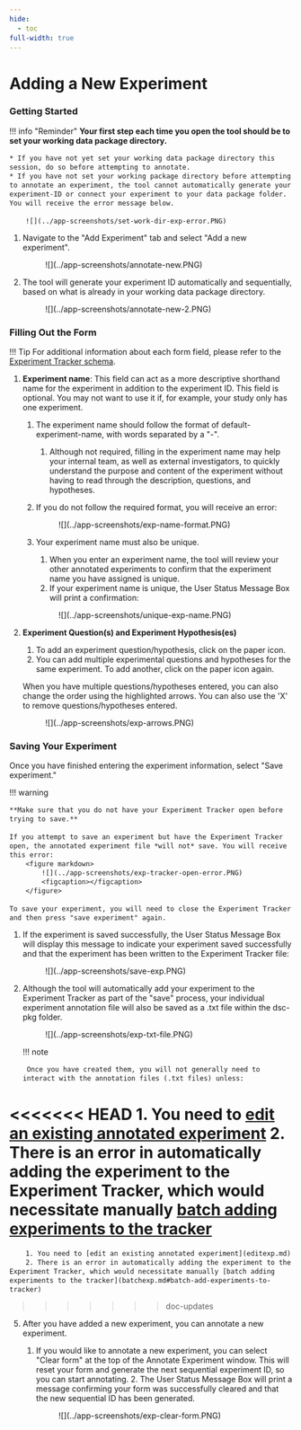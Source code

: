 ```yaml
---
hide:
  - toc
full-width: true
---
```


# Adding a New Experiment

### Getting Started

!!! info "Reminder"
    **Your first step each time you open the tool should be to set your working data package directory.** 
    
    * If you have not yet set your working data package directory this session, do so before attempting to annotate.
    * If you have not set your working package directory before attempting to annotate an experiment, the tool cannot automatically generate your experiment-ID or connect your experiment to your data package folder. You will receive the error message below.

        ![](../app-screenshots/set-work-dir-exp-error.PNG)

1. Navigate to the "Add Experiment" tab and select "Add a new experiment".

    <figure markdown>
        ![](../app-screenshots/annotate-new.PNG)
        <figcaption></figcaption>
    </figure>

2. The tool will generate your experiment ID automatically and sequentially, based on what is already in your working data package directory.

    <figure markdown>
        ![](../app-screenshots/annotate-new-2.PNG)
        <figcaption></figcaption>
    </figure>

### Filling Out the Form

!!! Tip
    For additional information about each form field, please refer to the [Experiment Tracker schema](../schemas/md_experiment_tracker.md).

1. **Experiment name**: This field can act as a more descriptive shorthand name for the experiment in addition to the experiment ID. This field is optional. You may not want to use it if, for example, your study only has one experiment.
    1. The experiment name should follow the format of default-experiment-name, with words separated by a "-". 
        1. Although not required, filling in the experiment name may help your internal team, as well as external investigators, to quickly understand the purpose and content of the experiment without having to read through the description, questions, and hypotheses.
    2. If you do not follow the required format, you will receive an error:

        <figure markdown>
            ![](../app-screenshots/exp-name-format.PNG)
            <figcaption></figcaption>
        </figure>
    
    3. Your experiment name must also be unique. 
        1. When you enter an experiment name, the tool will review your other annotated experiments to confirm that the experiment name you have assigned is unique. 
        2. If your experiment name is unique, the User Status Message Box will print a confirmation:

        <figure markdown>
            ![](../app-screenshots/unique-exp-name.PNG)
            <figcaption></figcaption>
        </figure>


3. **Experiment Question(s) and Experiment Hypothesis(es)**
    1. To add an experiment question/hypothesis, click on the paper icon. 
    2. You can add multiple experimental questions and hypotheses for the same experiment. To add another, click on the paper icon again.

    When you have multiple questions/hypotheses entered, you can also change the order using the highlighted arrows. You can also use the 'X' to remove questions/hypotheses entered.

    <figure markdown>
        ![](../app-screenshots/exp-arrows.PNG)
        <figcaption></figcaption>
    </figure>

### Saving Your Experiment

Once you have finished entering the experiment information, select "Save experiment." 

!!! warning

    **Make sure that you do not have your Experiment Tracker open before trying to save.**

    If you attempt to save an experiment but have the Experiment Tracker open, the annotated experiment file *will not* save. You will receive this error:
        <figure markdown>
            ![](../app-screenshots/exp-tracker-open-error.PNG)
            <figcaption></figcaption>
        </figure>

    To save your experiment, you will need to close the Experiment Tracker and then press "save experiment" again.
    

1. If the experiment is saved successfully, the User Status Message Box will display this message to indicate your experiment saved successfully and that the experiment has been written to the Experiment Tracker file:

    <figure markdown>
        ![](../app-screenshots/save-exp.PNG)
        <figcaption></figcaption>
    </figure>

2. Although the tool will automatically add your experiment to the Experiment Tracker as part of the "save" process, your individual experiment annotation file will also be saved as a .txt file within the dsc-pkg folder.
    <figure markdown>
        ![](../app-screenshots/exp-txt-file.PNG)
        <figcaption></figcaption>
    </figure>

    !!! note

        Once you have created them, you will not generally need to interact with the annotation files (.txt files) unless:

<<<<<<< HEAD
    1. You need to [edit an existing annotated experiment](editexp.md)
    2. There is an error in automatically adding the experiment to the Experiment Tracker, which would necessitate manually [batch adding experiments to the tracker](batchexp.md)
=======
        1. You need to [edit an existing annotated experiment](editexp.md)
        2. There is an error in automatically adding the experiment to the Experiment Tracker, which would necessitate manually [batch adding experiments to the tracker](batchexp.md#batch-add-experiments-to-tracker)
>>>>>>> doc-updates

5. After you have added a new experiment, you can annotate a new experiment.

    1. If you would like to annotate a new experiment, you can select "Clear form" at the top of the Annotate Experiment window. This will reset your form and generate the next sequential experiment ID, so you can start annotating.
        2. The User Status Message Box will print a message confirming your form was successfully cleared and that the new sequential ID has been generated.

        <figure markdown>
            ![](../app-screenshots/exp-clear-form.PNG)
            <figcaption></figcaption>
        </figure>